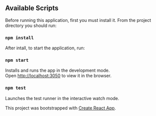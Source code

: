 
## Available Scripts

Before running this application, first you must install it.
From the project directory you should run:

### `npm install`

After intall, to start the application, run:

### `npm start`

Installs and runs the app in the development mode.<br>
Open [http://localhost:3050](http://localhost:3050) to view it in the browser.

### `npm test`

Launches the test runner in the interactive watch mode.<br>


This project was bootstrapped with [Create React App](https://github.com/facebook/create-react-app).

